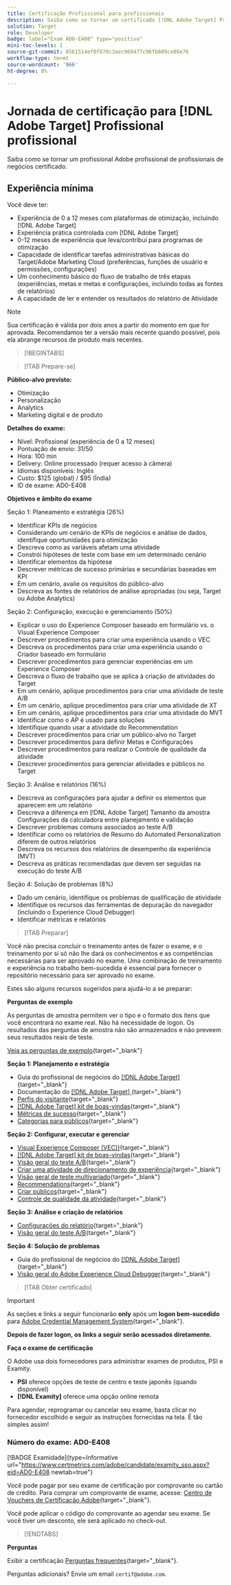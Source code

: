 ```yaml
---
title: Certificação Profissional para profissionais
description: Saiba como se tornar um certificado [!DNL Adobe Target] Profissional profissional.
solution: Target
role: Developer
badge: label="Exam AD0-E408" type="positivo"
mini-toc-levels: 1
source-git-commit: 8561514ef0f870c3aec969477c96fb809ce86e76
workflow-type: tm+mt
source-wordcount: '966'
ht-degree: 8%

---
```


# Jornada de certificação para [!DNL Adobe Target] Profissional profissional

Saiba como se tornar um profissional Adobe profissional de profissionais de negócios certificado.

## Experiência mínima

Você deve ter:

* Experiência de 0 a 12 meses com plataformas de otimização, incluindo [!DNL Adobe Target]
* Experiência prática controlada com [!DNL Adobe Target]
* 0-12 meses de experiência que leva/contribui para programas de otimização
* Capacidade de identificar tarefas administrativas básicas do Target/Adobe Marketing Cloud (preferências, funções de usuário e permissões, configurações)
* Um conhecimento básico do fluxo de trabalho de três etapas (experiências, metas e metas e configurações, incluindo todas as fontes de relatórios)
* A capacidade de ler e entender os resultados do relatório de Atividade

>[!NOTE]
>
>Sua certificação é válida por dois anos a partir do momento em que for aprovada. Recomendamos ter a versão mais recente quando possível, pois ela abrange recursos de produto mais recentes.

>[!BEGINTABS]

>[!TAB Prepare-se]

**Público-alvo previsto:**

* Otimização
* Personalização
* Analytics
* Marketing digital e de produto

**Detalhes do exame:**

* Nível: Profissional (experiência de 0 a 12 meses)
* Pontuação de envio: 31/50
* Hora: 100 min
* Delivery: Online processado (requer acesso à câmera)
* Idiomas disponíveis: Inglês
* Custo: $125 (global) / $95 (Índia)
* ID de exame: AD0-E408

**Objetivos e âmbito do exame**

Seção 1: Planeamento e estratégia (26%)

* Identificar KPIs de negócios
* Considerando um cenário de KPIs de negócios e análise de dados, identifique oportunidades para otimização
* Descreva como as variáveis afetam uma atividade
* Constrói hipóteses de teste com base em um determinado cenário
* Identificar elementos da hipótese
* Descrever métricas de sucesso primárias e secundárias baseadas em KPI
* Em um cenário, avalie os requisitos do público-alvo
* Descreva as fontes de relatórios de análise apropriadas (ou seja, Target ou Adobe Analytics)

Seção 2: Configuração, execução e gerenciamento (50%)

* Explicar o uso do Experience Composer baseado em formulário vs. o Visual Experience Composer
* Descrever procedimentos para criar uma experiência usando o VEC
* Descreva os procedimentos para criar uma experiência usando o Criador baseado em formulário
* Descrever procedimentos para gerenciar experiências em um Experience Composer
* Descreva o fluxo de trabalho que se aplica à criação de atividades do Target
* Em um cenário, aplique procedimentos para criar uma atividade de teste A/B
* Em um cenário, aplique procedimentos para criar uma atividade de XT
* Em um cenário, aplique procedimentos para criar uma atividade do MVT
* Identificar como o AP é usado para soluções
* Identifique quando usar a atividade do Recommendation
* Descrever procedimentos para criar um público-alvo no Target
* Descrever procedimentos para definir Metas e Configurações
* Descrever procedimentos para realizar o Controle de qualidade da atividade
* Descrever procedimentos para gerenciar atividades e públicos no Target

Seção 3: Análise e relatórios (16%)

* Descreva as configurações para ajudar a definir os elementos que aparecem em um relatório
* Descreva a diferença em [!DNL Adobe Target] Tamanho da amostra Configurações da calculadora entre planejamento e validação
* Descrever problemas comuns associados ao teste A/B
* Identificar como os relatórios de Resumo do Automated Personalization diferem de outros relatórios
* Descreva os recursos dos relatórios de desempenho da experiência (MVT)
* Descreva as práticas recomendadas que devem ser seguidas na execução do teste A/B

Seção 4: Solução de problemas (8%)

* Dado um cenário, identifique os problemas de qualificação de atividade
* Identifique os recursos das ferramentas de depuração do navegador (incluindo o Experience Cloud Debugger)
* Identificar métricas e relatórios

>[!TAB Preparar]

Você não precisa concluir o treinamento antes de fazer o exame, e o treinamento por si só não lhe dará os conhecimentos e as competências necessárias para ser aprovado no exame. Uma combinação de treinamento e experiência no trabalho bem-sucedida é essencial para fornecer o repositório necessário para ser aprovado no exame.

Estes são alguns recursos sugeridos para ajudá-lo a se preparar:

**Perguntas de exemplo**

As perguntas de amostra permitem ver o tipo e o formato dos itens que você encontrará no exame real. Não há necessidade de logon. Os resultados das perguntas de amostra não são armazenados e não preveem seus resultados reais de teste.

[Veja as perguntas de exemplo](https://scorpion.caveon.com/launchpad/ad0-e408-adobe-target-business-practitioner-professional-copy-5axknr){target="_blank"}

**Seção 1: Planejamento e estratégia**

* Guia do profissional de negócios do [[!DNL Adobe Target] ](https://experienceleague.adobe.com/docs/target/using/target-home.html?lang=pt-BR){target="_blank"}
* Documentação do [[!DNL Adobe Target] ](https://experienceleague.adobe.com/docs/target.html?lang=en){target="_blank"}
* [Perfis do visitante](https://experienceleague.adobe.com/docs/target/using/audiences/visitor-profiles/visitor-profile.html?lang=pt-BR){target="_blank"}
* [[!DNL Adobe Target] kit de boas-vindas](https://experienceleague.adobe.com/docs/target/using/introduction/welcome/target-welcome-kit.html?lang=en){target="_blank"}
* [Métricas de sucesso](https://experienceleague.adobe.com/docs/target/using/activities/success-metrics/success-metrics.html?lang=en){target="_blank"}
* [Categorias para públicos](https://experienceleague.adobe.com/docs/target/using/audiences/create-audiences/categories-audiences/target-rules.html?lang=en){target="_blank"}

**Seção 2: Configurar, executar e gerenciar**

* [Visual Experience Composer (VEC))](https://experienceleague.adobe.com/docs/target/using/experiences/vec/visual-experience-composer.html?lang=en){target="_blank"}
* [[!DNL Adobe Target] kit de boas-vindas](https://experienceleague.adobe.com/docs/target/using/introduction/welcome/target-welcome-kit.html?lang=en){target="_blank"}
* [Visão geral do teste A/B](https://experienceleague.adobe.com/docs/target/using/activities/abtest/test-ab.html?lang=en){target="_blank"}
* [Criar uma atividade de direcionamento de experiência](https://experienceleague.adobe.com/docs/target/using/activities/experience-targeting/create-targeting/xt-create.html?lang=en){target="_blank"}
* [Visão geral de teste multivariado](https://experienceleague.adobe.com/docs/target/using/activities/multivariate-test/multivariate-testing.html?lang=en){target="_blank"}
* [Recommendations](https://experienceleague.adobe.com/docs/target/using/recommendations/recommendations.html?lang=en){target="_blank"}
* [Criar públicos](https://experienceleague.adobe.com/docs/target/using/audiences/create-audiences/audiences.html?lang=pt-BR){target="_blank"}
* [Controle de qualidade da atividade](https://experienceleague.adobe.com/docs/target/using/activities/activity-qa/activity-qa.html?lang=en){target="_blank"}

**Seção 3: Análise e criação de relatórios**

* [Configurações do relatório](https://experienceleague.adobe.com/docs/target/using/reports/settings/report-settings.html?lang=en){target="_blank"}
* [Visão geral do teste A/B](https://experienceleague.adobe.com/docs/target/using/activities/abtest/test-ab.html?lang=en){target="_blank"}

**Seção 4: Solução de problemas**

* Guia do profissional de negócios do [[!DNL Adobe Target] ](https://experienceleague.adobe.com/docs/target/using/target-home.html?lang=pt-BR){target="_blank"}
* [Visão geral do Adobe Experience Cloud Debugger](https://experienceleague.adobe.com/docs/debugger/using/experience-cloud-debugger.html?lang=pt-BR){target="_blank"}

>[!TAB Obter certificado]

>[!IMPORTANT]
>
>As seções e links a seguir funcionarão **only**  após um **logon bem-sucedido** para [Adobe Credential Management System](http://www.certmetrics.com/adobe){target="_blank"}.

**Depois de fazer logon, os links a seguir serão acessados diretamente.**

**Faça o exame de certificação**

O Adobe usa dois fornecedores para administrar exames de produtos, PSI e Examity.

* **PSI** oferece opções de teste de centro e teste japonês (quando disponível)
* **[!DNL Examity]** oferece uma opção online remota

Para agendar, reprogramar ou cancelar seu exame, basta clicar no fornecedor escolhido e seguir as instruções fornecidas na tela. É tão simples assim!

### Número do exame: AD0-E408

[!BADGE Examidade]{type=Informative url="https://www.certmetrics.com/adobe/candidate/examity_sso.aspx?eid=AD0-E408 newtab=true"}

Você pode pagar por seu exame de certificação por comprovante ou cartão de crédito. Para comprar um comprovante de exame, acesse: [Centro de Vouchers de Certificação Adobe](https://market.xvoucher.com/adobe/global){target="_blank"}.

Você pode aplicar o código do comprovante ao agendar seu exame. Se você tiver um desconto, ele será aplicado no check-out.

>[!ENDTABS]

**Perguntas**

Exibir a certificação [Perguntas frequentes](https://experienceleague.adobe.com/docs/certification/certification/faq.html?lang=en){target="_blank"}.

Perguntas adicionais? Envie um email `certif@adobe.com`.
